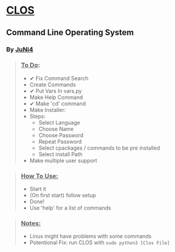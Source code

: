# <ins>CLOS</ins>
## Command Line Operating System
### By <ins>[JuNi4](https:/JuNi4)</ins>

> ### <ins>To Do</ins>:
>- ✔ Fix Command Search
>- Create Commands
>- ✔ Put Vars In vars.py
>- Make Help Command
>- ✔ Make 'cd' command
>- Make Installer:
>  - Steps:
>    - Select Language
>    - Choose Name
>    - Choose Password
>    - Repeat Password
>    - Select cpackages / commands to be pre installed
>    - Select install Path
>- Make multiple user support

> ### <ins>How To Use:</ins>
>- Start it
>- (On first start) follow setup
>- Done!
>- Use 'help' for a list of commands

> ### <ins>Notes:</ins>
>- Linux might have problems with some commands
>- Potentional Fix: run CLOS with `sudo python3 [Clos File]`